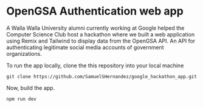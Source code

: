 # OpenGSA Authentication web app

<!--TODO add event description-->

A Walla Walla University alumni currently working at Google helped the Computer Science Club host a hackathon where we built a web application using Remix and Tailwind to display data from the OpenGSA API. An API for authenticating legitimate social media accounts of government organizations.


To run the app locally, clone the this repository into your local machine

```{bash}
git clone https://github.com/SamuelSHernandez/google_hackathon_app.git
```

Now, build the app.

```{bash}
npm run dev
```
